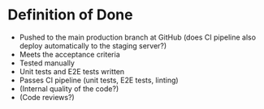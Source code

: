 # Definition of Done

- Pushed to the main production branch at GitHub (does CI pipeline also deploy automatically to the staging server?)
- Meets the acceptance criteria
- Tested manually
- Unit tests and E2E tests written
- Passes CI pipeline (unit tests, E2E tests, linting)
- (Internal quality of the code?)
- (Code reviews?)
